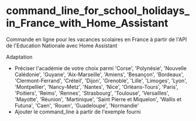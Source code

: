 # command_line_for_school_holidays_in_France_with_Home_Assistant
Commande en ligne pour les vacances scolaires en France à partir de l'API de l'Education Nationale avec Home Assistant

Adaptation
 - Préciser l'académie de votre choix parmi 'Corse', 'Polynésie', 'Nouvelle Calédonie', 'Guyane', 'Aix-Marseille', 'Amiens', 'Besançon', 'Bordeaux', 'Clermont-Ferrand', 'Créteil', 'Dijon', 'Grenoble', 'Lille', 'Limoges', 'Lyon', 'Montpellier', 'Nancy-Metz', 'Nantes', 'Nice', 'Orléans-Tours', 'Paris', 'Poitiers', 'Reims', 'Rennes', 'Strasbourg', 'Toulouse', 'Versailles', 'Mayotte', 'Réunion', 'Martinique', 'Saint Pierre et Miquelon', 'Wallis et Futuna', 'Caen', 'Rouen', 'Guadeloupe', 'Normandie'
 - Ajouter le command_line à partir de l'exemple fourni
